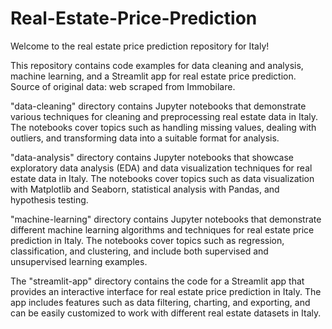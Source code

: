 # Real-Estate-Price-Prediction
Welcome to the real estate price prediction repository for Italy!

This repository contains code examples for data cleaning and analysis, machine learning, and a Streamlit app for real estate price prediction. 
Source of original data: web scraped from Immobilare.

"data-cleaning" directory contains Jupyter notebooks that demonstrate various techniques for cleaning and preprocessing real estate data in Italy. The notebooks cover topics such as handling missing values, dealing with outliers, and transforming data into a suitable format for analysis.

"data-analysis" directory contains Jupyter notebooks that showcase exploratory data analysis (EDA) and data visualization techniques for real estate data in Italy. The notebooks cover topics such as data visualization with Matplotlib and Seaborn, statistical analysis with Pandas, and hypothesis testing.

"machine-learning" directory contains Jupyter notebooks that demonstrate different machine learning algorithms and techniques for real estate price prediction in Italy. The notebooks cover topics such as regression, classification, and clustering, and include both supervised and unsupervised learning examples.

The "streamlit-app" directory contains the code for a Streamlit app that provides an interactive interface for real estate price prediction in Italy. The app includes features such as data filtering, charting, and exporting, and can be easily customized to work with different real estate datasets in Italy.

